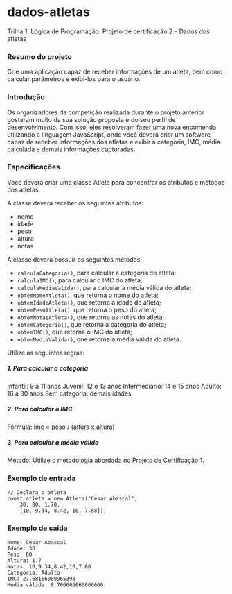 # dados-atletas
Trilha 1. Lógica de Programação: Projeto de certificação 2 – Dados dos atletas

### Resumo do projeto

Crie uma aplicação capaz de receber informações de um atleta, bem como calcular parâmetros e exibi-los para o usuário.

### Introdução

Os organizadores da competição realizada durante o projeto anterior gostaram muito da sua solução proposta e do seu perfil de desenvolvimento. Com isso, eles resolveram fazer uma nova encomenda utilizando a linguagem JavaScript, onde você deverá criar um software capaz de receber informações dos atletas e exibir a categoria, IMC, média calculada e demais informações capturadas.

### Especificações

Você deverá criar uma classe Atleta para concentrar os atributos e métodos dos atletas.

A classe deverá receber os seguintes atributos:

 - nome
 - idade
 - peso
 - altura
 - notas

A classe deverá possuir os seguintes métodos:

 - ``` calculaCategoria() ```, para calcular a categoria do atleta;
 - ``` calculaIMC() ```, para calcular o IMC do atleta;
 - ``` calculaMediaValida() ```, para calcular a média válida do atleta;
 - ``` obtemNomeAtleta() ```, que retorna o nome do atleta;
 - ``` obtemIdadeAtleta() ```, que retorna a idade do atleta;
 - ``` obtemPesoAtleta() ```, que retorna o peso do atleta;
 - ``` obtemNotasAtleta() ```, que retorna as notas do atleta;
 - ``` obtemCategoria() ```, que retorna a categoria do atleta;
 - ``` obtemIMC() ```, que retorna o IMC do atleta;
 - ``` obtemMediaValida() ```, que retorna a média válida do atleta.

Utilize as seguintes regras:

##### 1. Para calcular a categoria

Infantil: 9 a 11 anos
Juvenil: 12 e 13 anos
Intermediário: 14 e 15 anos
Adulto: 16 a 30 anos
Sem categoria: demais idades

##### 2. Para calcular o IMC

Fórmula: imc = peso / (altura x altura)

##### 3. Para calcular a média válida

Método: Utilize o metodologia abordada no Projeto de Certificação 1.

### Exemplo de entrada

```
// Declara o atleta
const atleta = new Atleta("Cesar Abascal",
    30, 80, 1.70,
    [10, 9.34, 8.42, 10, 7.88]);
```

### Exemplo de saída

```
Nome: Cesar Abascal
Idade: 30
Peso: 80
Altura: 1.7
Notas: 10,9.34,8.42,10,7.88
Categoria: Adulto
IMC: 27.68166089965398
Média válida: 8.766666666666666
```
